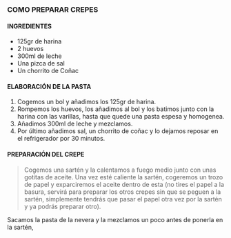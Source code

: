 ### COMO PREPARAR CREPES

#### INGREDIENTES 
* 125gr de harina  
* 2 huevos  
* 300ml de leche  
* Una pizca de sal  
* Un chorrito de Coñac 
#### ELABORACIÓN DE LA PASTA 
1. Cogemos un bol y añadimos los 125gr de harina. 
2. Rompemos los huevos, los añadimos al bol y los batimos junto con la harina con las varillas, hasta que quede una pasta espesa y homogenea. 
3. Añadimos 300ml de leche y mezclamos. 
4. Por último añadimos sal, un chorrito de coñac y lo dejamos reposar en el refrigerador por 30 minutos. 
#### PREPARACIÓN DEL CREPE 
>Cogemos una sartén y la calentamos a fuego medio junto con unas gotitas de aceite. Una vez esté caliente la sartén, 
cogeremos un trozo de papel y exparciremos el aceite dentro de esta (no tires el papel a la basura, servirá para preparar los otros crepes sin que se peguen a la sartén, simplemente tendrás que pasar el papel otra vez por la sartén y ya podrás preparar otro). 
 
Sacamos la pasta de la nevera y la mezclamos un poco antes de ponerla en la sartén,
